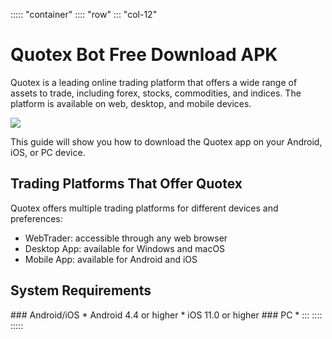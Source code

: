 ::::: \"container\"
:::: \"row\"
::: \"col-12\"
# Quotex Bot Free Download APK

Quotex is a leading online trading platform that offers a wide range of
assets to trade, including forex, stocks, commodities, and indices. The
platform is available on web, desktop, and mobile devices.

[![](https://static.quotex.io/files/1_en/300_250.jpg)](https://traff.sbs/brokerqxsignupf)

This guide will show you how to download the Quotex app on your Android,
iOS, or PC device.

## Trading Platforms That Offer Quotex

Quotex offers multiple trading platforms for different devices and
preferences:

-   WebTrader: accessible through any web browser
-   Desktop App: available for Windows and macOS
-   Mobile App: available for Android and iOS

## System Requirements

\### Android/iOS \* Android 4.4 or higher \* iOS 11.0 or higher \### PC
\*
:::
::::
:::::

